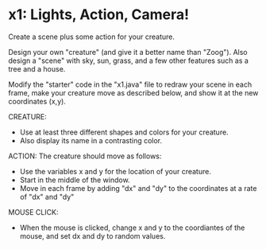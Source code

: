 # x1:  Lights, Action, Camera!
Create a scene plus some action for your creature.

Design your own "creature" (and give it a better name than "Zoog").
Also design a "scene" with sky, sun, grass, and a few other features such as a tree and a house.

Modify the "starter" code in the "x1.java" file to redraw your scene in each frame,
make your creature move as described below, and show it at the new coordinates (x,y).

CREATURE:  
* Use at least three different shapes and colors for your creature.
* Also display its name in a contrasting color.

ACTION:  The creature should move as follows:
* Use the variables x and y for the location of your creature.
* Start in the middle of the window.
* Move in each frame by adding "dx" and "dy" to the coordinates at a rate of "dx" and "dy"

MOUSE CLICK:
* When the mouse is clicked, change x and y to the coordiantes of the mouse, and set dx and dy to random values.


